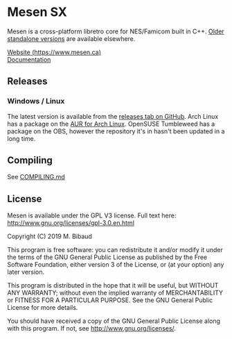 # Mesen SX

Mesen is a cross-platform libretro core for NES/Famicom built in C++.  [Older standalone versions](https://github.com/NovaSquirrel/Mesen-SX/releases) are available elsewhere.

[Website (https://www.mesen.ca)](https://www.mesen.ca)  
[Documentation](https://docs.libretro.com/library/mesen/)

## Releases

### Windows / Linux

The latest version is available from the [releases tab on GitHub](https://github.com/MaddieMewmews/libretro-Mesen-SX/releases).
Arch Linux has a package on the [AUR for Arch Linux](https://aur.archlinux.org/packages/libretro-mesen-sx-git). 
OpenSUSE Tumbleweed has a package on the OBS, however the repository it's in hasn't been updated in a long time.

## Compiling

See [COMPILING.md](COMPILING.md)

## License

Mesen is available under the GPL V3 license.  Full text here: <http://www.gnu.org/licenses/gpl-3.0.en.html>

Copyright (C) 2019 M. Bibaud

This program is free software: you can redistribute it and/or modify
it under the terms of the GNU General Public License as published by
the Free Software Foundation, either version 3 of the License, or
(at your option) any later version.

This program is distributed in the hope that it will be useful,
but WITHOUT ANY WARRANTY; without even the implied warranty of
MERCHANTABILITY or FITNESS FOR A PARTICULAR PURPOSE.  See the
GNU General Public License for more details.

You should have received a copy of the GNU General Public License
along with this program.  If not, see <http://www.gnu.org/licenses/>.
